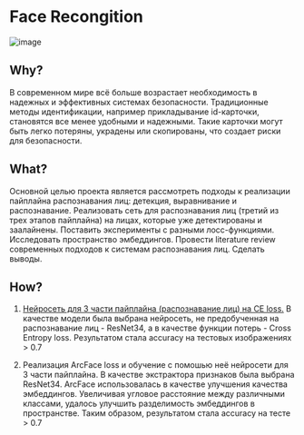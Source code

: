 # Face Recongition

![image](https://github.com/me1nna/face-recognition/assets/78222093/47e25f04-dd10-4e3e-8bf5-bc0de16dfe94)


## Why?
В современном мире всё больше возрастает необходимость в надежных и эффективных системах безопасности. Традиционные методы идентификации, например прикладывание id-карточки, становятся все менее удобными и надежными. Такие карточки могут быть легко потеряны, украдены или скопированы, что создает риски для безопасности.

## What?
Основной целью проекта является рассмотреть подходы к реализации пайплайна распознавания лиц: детекция, выравнивание и распознавание. Реализовать сеть для распознавания лиц (третий из трех этапов пайплайна) на лицах, которые уже детектированы и заалайнены. Поставить эксперименты с разными лосс-функциями. Исследовать пространство эмбеддингов. Провести literature review современных подходов к системам распознавания лиц. Сделать выводы.

## How?

1.  <a href="https://github.com/me1nna/face-recognition/blob/main/ResNet_for_face_rec.ipynb">Нейросеть для 3 части пайплайна (распознавание лиц) на CE loss.</a> В качестве модели была выбрана нейросеть, не предобученная на распознавание лиц - ResNet34, а в качестве функции потерь - Cross Entropy loss. Результатом стала accuracy на тестовых изображениях > 0.7

2.  Реализация ArcFace loss и обучение с помошью неё нейросети для 3 части пайплайна. В качестве экстрактора признаков была выбрана ResNet34. ArcFace использовалась в качестве улучшения качества эмбеддингов. Увеличивая угловое расстояние между различными классами, удалось улучшить разделимость эмбеддингов в пространстве. Таким образом, результатом стала accuracy на тесте > 0.7
